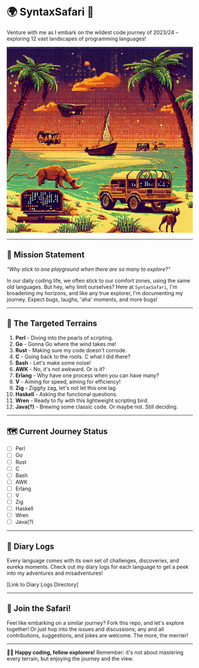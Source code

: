 # 🌍 SyntaxSafari 🦒

Venture with me as I embark on the wildest code journey of 2023/24 – exploring 12 vast landscapes of programming languages!

![SyntaxSafari Banner](./ai_safari.jpeg)

---

## 🚀 **Mission Statement**

*"Why stick to one playground when there are so many to explore?"*

In our daily coding life, we often stick to our comfort zones, using the same old languages. But hey, why limit ourselves? Here at `SyntaxSafari`, I'm broadening my horizons, and like any true explorer, I'm documenting my journey. Expect bugs, laughs, 'aha' moments, and more bugs!

---

## 🎯 **The Targeted Terrains**

1. **Perl** - Diving into the pearls of scripting.
2. **Go** - Gonna Go where the wind takes me!
3. **Rust** - Making sure my code doesn't corrode.
4. **C** - Going back to the roots. C what I did there?
5. **Bash** - Let's make some noise!
6. **AWK** - No, it's not awkward. Or is it?
7. **Erlang** - Why have one process when you can have many?
8. **V** - Aiming for speed, aiming for efficiency!
9. **Zig** - Ziggity zag, let's not let this one lag.
10. **Haskell** - Asking the functional questions.
11. **Wren** - Ready to fly with this lightweight scripting bird.
12. **Java(?)** - Brewing some classic code. Or maybe not. Still deciding.

---

## 🗺️ **Current Journey Status**

* [ ] Perl
* [ ] Go
* [ ] Rust
* [ ] C
* [ ] Bash
* [ ] AWK
* [ ] Erlang
* [ ] V
* [ ] Zig
* [ ] Haskell
* [ ] Wren
* [ ] Java(?)

---

## 📖 **Diary Logs**

Every language comes with its own set of challenges, discoveries, and eureka moments. Check out my diary logs for each language to get a peek into my adventures and misadventures!

[Link to Diary Logs Directory]

---

## 🤝 **Join the Safari!**

Feel like embarking on a similar journey? Fork this repo, and let's explore together! Or just hop into the issues and discussions; any and all contributions, suggestions, and jokes are welcome. The more, the merrier!

---

👩‍💻 **Happy coding, fellow explorers!** Remember: it's not about mastering every terrain, but enjoying the journey and the view.

